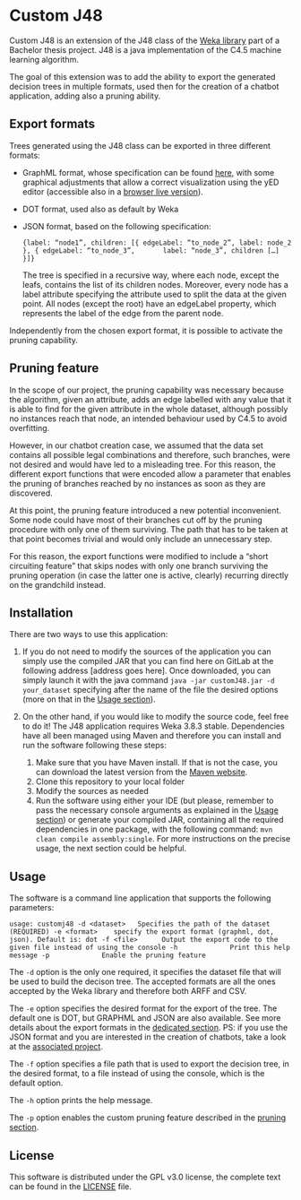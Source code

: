 # Custom J48

Custom J48 is an extension of the J48 class of the [Weka library](https://www.cs.waikato.ac.nz/ml/weka/) part of a Bachelor thesis project. J48 is a java implementation of the C4.5 machine learning algorithm.

The goal of this extension was to add the ability to export the generated decision trees in multiple formats, used then for the creation of a chatbot application, adding also a pruning ability. 

## Export formats

Trees generated using the J48 class can be exported in three different formats:

- GraphML format, whose specification can be found [here](http://graphml.graphdrawing.org/), with some graphical adjustments that allow a correct visualization using the yED editor (accessible also in a [browser live version](https://www.yworks.com/yed-live/)). 
- DOT format, used also as default by Weka
- JSON format, based on the following specification: 

    `{label: “node1”, children: [{ edgeLabel: “to_node_2”, label: node_2 }, { edgeLabel: “to_node_3”,       label: “node_3”, children […]  }]}`

    The tree is specified in a recursive way, where each node, except the leafs, contains the list of      its children nodes. Moreover, every node has a label attribute specifying the attribute used to split the data at the given point. All nodes (except the root) have an edgeLabel property, which represents the label of the edge from the parent node.


Independently from the chosen export format, it is possible to activate the pruning capability. 

## Pruning feature

In the scope of our project, the pruning capability was necessary because the algorithm, given an attribute, adds an edge labelled with any value that it is able to find for the given attribute in the whole dataset, although possibly no instances reach that node, an intended behaviour used by C4.5 to avoid overfitting. 

However, in our chatbot creation case, we assumed that the data set contains all possible legal combinations and therefore, such branches, were not desired and would have led to a misleading tree. For this reason, the different export functions that were encoded allow a parameter that enables the pruning of branches reached by no instances as soon as they are discovered.

At this point, the pruning feature introduced a new potential inconvenient. Some node could have most of their branches cut off by the pruning procedure with only one of them surviving. The path that has to be taken at that point becomes trivial and would only include an unnecessary step. 

For this reason, the export functions were modified to include a “short circuiting feature” that skips nodes with only one branch surviving the pruning operation (in case the latter one is active, clearly) recurring directly on the grandchild instead.

## Installation

There are two ways to use this application: 

1. If you do not need to modify the sources of the application you can simply use the compiled JAR that you can find 
here on GitLab at the following address [address goes here]. Once downloaded, you can simply launch it with the java command `java -jar customJ48.jar -d your_dataset` specifying after the name of the file the desired options (more on that in the [Usage section](#usage)).

2. On the other hand, if you would like to modify the source code, feel free to do it! The J48 application requires Weka 3.8.3 stable. Dependencies have all been managed using Maven and therefore you can install and run the software following these steps:
	1. Make sure that you have Maven install. If that is not the case, you can download the latest version from the [Maven website](https://maven.apache.org/). 
	2. Clone this repository to your local folder
	3. Modify the sources as needed
	4. Run the software using either your IDE (but please, remember to pass the necessary console arguments as explained in the [Usage section](#usage)) or generate your compiled JAR, containing all the required dependencies in one package,  with the following command: `mvn clean compile assembly:single`. For more instructions on the precise usage, the next section could be helpful. 

## Usage

The software is a command line application that supports the following parameters: 

`usage: customj48
-d <dataset>   Specifies the path of the dataset (REQUIRED)
-e <format>    specify the export format (graphml, dot, json). Default is: dot
-f <file>      Output the export code to the given file instead of using the console
-h             Print this help message
-p             Enable the pruning feature`

The `-d` option is the only one required, it specifies the dataset file that will be used to build the decison tree. 
The accepted formats are all the ones accepted by the Weka library and therefore both ARFF and CSV. 

The `-e` option specifies the desired format for the export of the tree. The default one is DOT, but GRAPHML and JSON are also available. See more details about the export formats in the [dedicated section](#export-formats). 
PS: if you use the JSON format and you are interested in the creation of chatbots, take a look at the [associated project](https://gitlab.inf.unibz.it/Davide.Sbetti/bot_interpreter).

The `-f` option specifies a file path that is used to export the decision tree, in the desired format, to a file instead of using the console, which is the default option.

The `-h` option prints the help message.

The `-p` option enables the custom pruning feature described in the [pruning section](#pruning-feature). 

## License

This software is distributed under the GPL v3.0 license, the complete text can be found in the [LICENSE](LICENSE) file.